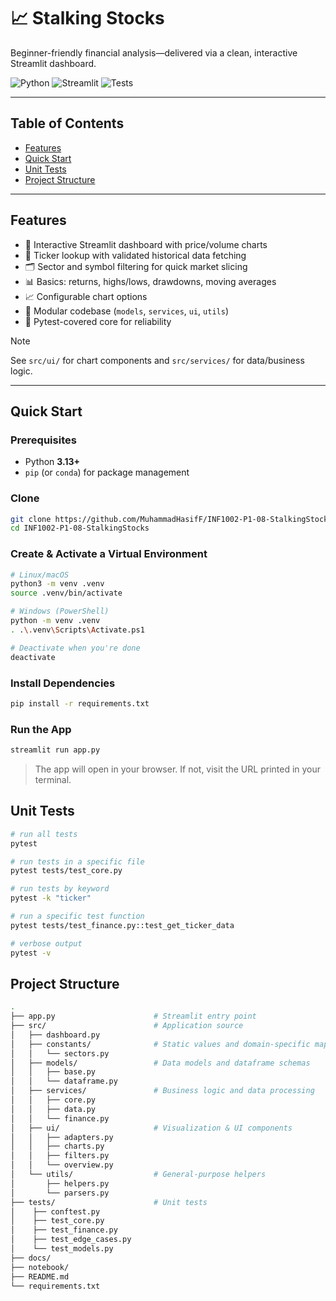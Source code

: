 # 📈 Stalking Stocks

Beginner-friendly financial analysis—delivered via a clean, interactive Streamlit dashboard.

![Python](https://img.shields.io/badge/Python-3.13+-blue)
![Streamlit](https://img.shields.io/badge/Streamlit-app-brightgreen)
![Tests](https://img.shields.io/badge/tests-pytest-informational)

---

## Table of Contents
- [Features](#features)
- [Quick Start](#quick-start)
- [Unit Tests](#unit-tests)
- [Project Structure](#project-structure)

---

## Features

- 🧭 Interactive Streamlit dashboard with price/volume charts
- 🔎 Ticker lookup with validated historical data fetching
- 🗂️ Sector and symbol filtering for quick market slicing
- 📊 Basics: returns, highs/lows, drawdowns, moving averages
- 📈 Configurable chart options
- 🧩 Modular codebase (`models`, `services`, `ui`, `utils`)
- 🧪 Pytest-covered core for reliability

> [!NOTE]
> See `src/ui/` for chart components and `src/services/` for data/business logic.

---

## Quick Start

### Prerequisites
- Python **3.13+**
- `pip` (or `conda`) for package management

### Clone

```bash
git clone https://github.com/MuhammadHasifF/INF1002-P1-08-StalkingStocks.git
cd INF1002-P1-08-StalkingStocks
```

### Create & Activate a Virtual Environment

```bash
# Linux/macOS
python3 -m venv .venv
source .venv/bin/activate

# Windows (PowerShell)
python -m venv .venv
. .\.venv\Scripts\Activate.ps1

# Deactivate when you're done
deactivate
```

### Install Dependencies

```bash
pip install -r requirements.txt
```

### Run the App

```bash
streamlit run app.py
```
> The app will open in your browser. If not, visit the URL printed in your terminal.

## Unit Tests

```bash
# run all tests
pytest

# run tests in a specific file
pytest tests/test_core.py

# run tests by keyword
pytest -k "ticker"

# run a specific test function
pytest tests/test_finance.py::test_get_ticker_data

# verbose output
pytest -v
```

## Project Structure

```bash
.
├── app.py                      # Streamlit entry point
├── src/                        # Application source
│   ├── dashboard.py
│   ├── constants/              # Static values and domain-specific mappings
│   │   └── sectors.py
│   ├── models/                 # Data models and dataframe schemas
│   │   ├── base.py
│   │   └── dataframe.py
│   ├── services/               # Business logic and data processing
│   │   ├── core.py
│   │   ├── data.py
│   │   └── finance.py
│   ├── ui/                     # Visualization & UI components
│   │   ├── adapters.py
│   │   ├── charts.py
│   │   ├── filters.py
│   │   └── overview.py
│   └── utils/                  # General-purpose helpers
│       ├── helpers.py
│       └── parsers.py
├── tests/                      # Unit tests
│    ├── conftest.py
│    ├── test_core.py
│    ├── test_finance.py
│    ├── test_edge_cases.py
│    └── test_models.py
├── docs/
├── notebook/
├── README.md
└── requirements.txt
```

